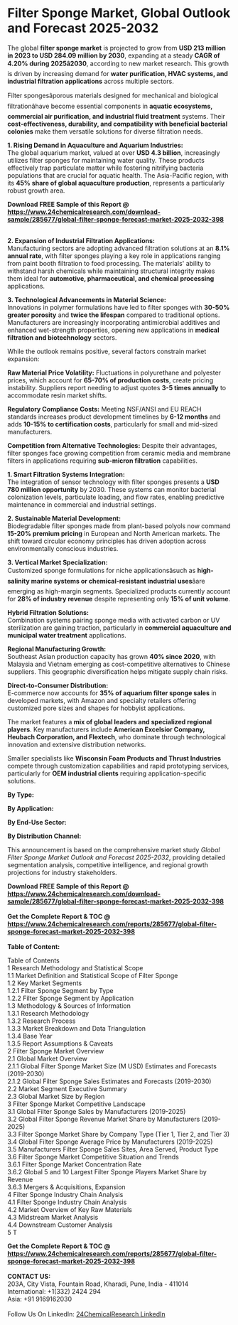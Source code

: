 <h1>Filter Sponge Market, Global Outlook and Forecast 2025-2032</h1><p>The global <strong>filter sponge market</strong> is projected to grow from <strong>USD 213 million in 2023 to USD 284.09 million by 2030</strong>, expanding at a steady <strong>CAGR of 4.20% during 2025â2030</strong>, according to new market research. This growth is driven by increasing demand for <strong>water purification, HVAC systems, and industrial filtration applications</strong> across multiple sectors.</p><p>Filter spongesâporous materials designed for mechanical and biological filtrationâhave become essential components in <strong>aquatic ecosystems, commercial air purification, and industrial fluid treatment</strong> systems. Their <strong>cost-effectiveness, durability, and compatibility with beneficial bacterial colonies</strong> make them versatile solutions for diverse filtration needs.</p><p><strong>1. Rising Demand in Aquaculture and Aquarium Industries:</strong><br>
The global aquarium market, valued at over <strong>USD 4.3 billion</strong>, increasingly utilizes filter sponges for maintaining water quality. These products effectively trap particulate matter while fostering nitrifying bacteria populations that are crucial for aquatic health. The Asia-Pacific region, with its <strong>45% share of global aquaculture production</strong>, represents a particularly robust growth area.</p><div><b>Download FREE Sample of this Report @ 
            <a href="https://www.24chemicalresearch.com/download-sample/285677/global-filter-sponge-forecast-market-2025-2032-398">
            https://www.24chemicalresearch.com/download-sample/285677/global-filter-sponge-forecast-market-2025-2032-398</a></b></div><br><p><strong>2. Expansion of Industrial Filtration Applications:</strong><br>
Manufacturing sectors are adopting advanced filtration solutions at an <strong>8.1% annual rate</strong>, with filter sponges playing a key role in applications ranging from paint booth filtration to food processing. The materials' ability to withstand harsh chemicals while maintaining structural integrity makes them ideal for <strong>automotive, pharmaceutical, and chemical processing</strong> applications.</p><p><strong>3. Technological Advancements in Material Science:</strong><br>
Innovations in polymer formulations have led to filter sponges with <strong>30-50% greater porosity</strong> and <strong>twice the lifespan</strong> compared to traditional options. Manufacturers are increasingly incorporating antimicrobial additives and enhanced wet-strength properties, opening new applications in <strong>medical filtration and biotechnology</strong> sectors.</p><p>While the outlook remains positive, several factors constrain market expansion:</p><p><strong>Raw Material Price Volatility:</strong> Fluctuations in polyurethane and polyester prices, which account for <strong>65-70% of production costs</strong>, create pricing instability. Suppliers report needing to adjust quotes <strong>3-5 times annually</strong> to accommodate resin market shifts.</p><p><strong>Regulatory Compliance Costs:</strong> Meeting NSF/ANSI and EU REACH standards increases product development timelines by <strong>6-12 months</strong> and adds <strong>10-15% to certification costs</strong>, particularly for small and mid-sized manufacturers.</p><p><strong>Competition from Alternative Technologies:</strong> Despite their advantages, filter sponges face growing competition from ceramic media and membrane filters in applications requiring <strong>sub-micron filtration</strong> capabilities.</p><p><strong>1. Smart Filtration Systems Integration:</strong><br>
The integration of sensor technology with filter sponges presents a <strong>USD 780 million opportunity</strong> by 2030. These systems can monitor bacterial colonization levels, particulate loading, and flow rates, enabling predictive maintenance in commercial and industrial settings.</p><p><strong>2. Sustainable Material Development:</strong><br>
Biodegradable filter sponges made from plant-based polyols now command <strong>15-20% premium pricing</strong> in European and North American markets. The shift toward circular economy principles has driven adoption across environmentally conscious industries.</p><p><strong>3. Vertical Market Specialization:</strong><br>
Customized sponge formulations for niche applicationsâsuch as <strong>high-salinity marine systems or chemical-resistant industrial uses</strong>âare emerging as high-margin segments. Specialized products currently account for <strong>28% of industry revenue</strong> despite representing only <strong>15% of unit volume</strong>.</p><p><strong>Hybrid Filtration Solutions:</strong><br>
	Combination systems pairing sponge media with activated carbon or UV sterilization are gaining traction, particularly in <strong>commercial aquaculture and municipal water treatment</strong> applications.</p><p><strong>Regional Manufacturing Growth:</strong><br>
	Southeast Asian production capacity has grown <strong>40% since 2020</strong>, with Malaysia and Vietnam emerging as cost-competitive alternatives to Chinese suppliers. This geographic diversification helps mitigate supply chain risks.</p><p><strong>Direct-to-Consumer Distribution:</strong><br>
	E-commerce now accounts for <strong>35% of aquarium filter sponge sales</strong> in developed markets, with Amazon and specialty retailers offering customized pore sizes and shapes for hobbyist applications.</p><p>The market features a <strong>mix of global leaders and specialized regional players</strong>. Key manufacturers include <strong>American Excelsior Company, Heubach Corporation, and Flextech</strong>, who dominate through technological innovation and extensive distribution networks.</p><p>Smaller specialists like <strong>Wisconsin Foam Products and Thrust Industries</strong> compete through customization capabilities and rapid prototyping services, particularly for <strong>OEM industrial clients</strong> requiring application-specific solutions.</p><p><strong>By Type:</strong></p><p><strong>By Application:</strong></p><p><strong>By End-Use Sector:</strong></p><p><strong>By Distribution Channel:</strong></p><p>This announcement is based on the comprehensive market study <em>Global Filter Sponge Market Outlook and Forecast 2025-2032</em>, providing detailed segmentation analysis, competitive intelligence, and regional growth projections for industry stakeholders.</p><div><b>Download FREE Sample of this Report @ 
            <a href="https://www.24chemicalresearch.com/download-sample/285677/global-filter-sponge-forecast-market-2025-2032-398">
            https://www.24chemicalresearch.com/download-sample/285677/global-filter-sponge-forecast-market-2025-2032-398</a></b></div><br><div><b>Get the Complete Report & TOC @ 
            <a href="https://www.24chemicalresearch.com/reports/285677/global-filter-sponge-forecast-market-2025-2032-398">
            https://www.24chemicalresearch.com/reports/285677/global-filter-sponge-forecast-market-2025-2032-398</a></b></div><br>
            <b>Table of Content:</b><p>Table of Contents<br />
1 Research Methodology and Statistical Scope<br />
1.1 Market Definition and Statistical Scope of Filter Sponge<br />
1.2 Key Market Segments<br />
1.2.1 Filter Sponge Segment by Type<br />
1.2.2 Filter Sponge Segment by Application<br />
1.3 Methodology & Sources of Information<br />
1.3.1 Research Methodology<br />
1.3.2 Research Process<br />
1.3.3 Market Breakdown and Data Triangulation<br />
1.3.4 Base Year<br />
1.3.5 Report Assumptions & Caveats<br />
2 Filter Sponge Market Overview<br />
2.1 Global Market Overview<br />
2.1.1 Global Filter Sponge Market Size (M USD) Estimates and Forecasts (2019-2030)<br />
2.1.2 Global Filter Sponge Sales Estimates and Forecasts (2019-2030)<br />
2.2 Market Segment Executive Summary<br />
2.3 Global Market Size by Region<br />
3 Filter Sponge Market Competitive Landscape<br />
3.1 Global Filter Sponge Sales by Manufacturers (2019-2025)<br />
3.2 Global Filter Sponge Revenue Market Share by Manufacturers (2019-2025)<br />
3.3 Filter Sponge Market Share by Company Type (Tier 1, Tier 2, and Tier 3)<br />
3.4 Global Filter Sponge Average Price by Manufacturers (2019-2025)<br />
3.5 Manufacturers Filter Sponge Sales Sites, Area Served, Product Type<br />
3.6 Filter Sponge Market Competitive Situation and Trends<br />
3.6.1 Filter Sponge Market Concentration Rate<br />
3.6.2 Global 5 and 10 Largest Filter Sponge Players Market Share by Revenue<br />
3.6.3 Mergers & Acquisitions, Expansion<br />
4 Filter Sponge Industry Chain Analysis<br />
4.1 Filter Sponge Industry Chain Analysis<br />
4.2 Market Overview of Key Raw Materials<br />
4.3 Midstream Market Analysis<br />
4.4 Downstream Customer Analysis<br />
5 T</p><div><b>Get the Complete Report & TOC @ 
            <a href="https://www.24chemicalresearch.com/reports/285677/global-filter-sponge-forecast-market-2025-2032-398">
            https://www.24chemicalresearch.com/reports/285677/global-filter-sponge-forecast-market-2025-2032-398</a></b></div><br><b>CONTACT US:</b><br>
            203A, City Vista, Fountain Road, Kharadi, Pune, India - 411014<br>
            International: +1(332) 2424 294<br>
            Asia: +91 9169162030 <br><br>
            Follow Us On LinkedIn: <a href="https://www.linkedin.com/company/24chemicalresearch/">24ChemicalResearch LinkedIn</a>
